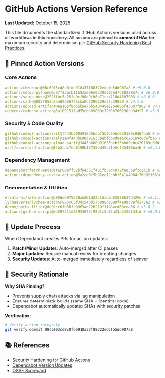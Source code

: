 # GitHub Actions Version Reference

**Last Updated:** October 15, 2025

This file documents the standardized GitHub Actions versions used across all workflows in this repository. All actions are pinned to **commit SHAs** for maximum security and determinism per [GitHub Security Hardening Best Practices](https://docs.github.com/en/actions/security-guides/security-hardening-for-github-actions#using-third-party-actions).

## 📌 Pinned Action Versions

### Core Actions
```yaml
actions/checkout@08c6903cd8c0fde910a37f88322edcfb5dd907a8 # v5.0.0
actions/setup-python@e797f83bcb11b83ae66e0230d6156d7c80228e7c # v6.0.0  
actions/setup-node@2028fbc5c25fe9cf00d9f06a71cc4710d4507903 # v6.0.0
actions/cache@0057852bfaa89a56745cba8c7296529d2fc39830 # v4.3.0
actions/upload-artifact@ea165f8d65b6e75b540449e92b4886f43607fa02 # v4.6.2
codecov/codecov-action@5a1091511ad55cbe89839c7260b706298ca349f7 # v5.5.1
```

### Security & Code Quality
```yaml
github/codeql-action/init@f443b600d91635bebf5b0d9ebc620189c0d6fba5 # v4.30.8
github/codeql-action/analyze@f443b600d91635bebf5b0d9ebc620189c0d6fba5 # v4.30.8
github/codeql-action/upload-sarif@f443b600d91635bebf5b0d9ebc620189c0d6fba5 # v4.30.8
ossf/scorecard-action@62b2cac7ed8198b15735ed49ab1e5cf35480ba46 # v2.4.0
```

### Dependency Management
```yaml
dependabot/fetch-metadata@08eff52bf64351f401fb50d4972fa95b9f2c2d1b # v2.4.0
actions/dependency-review-action@5a2ce3f5b92ee19cbb1541a4984c76d921601d7c # v4.5.0
```

### Documentation & Utilities
```yaml
errata-ai/vale-action@d89dee975228ae261d22c15adcd03578634d429c # v2.1.1
lycheeverse/lychee-action@885c65f3dc543b57c898c8099f4e08c8afd178a2 # v2.6.1
dorny/paths-filter@de90cc6fb38fc0963ad72b210f1f284cd68cea36 # v3.0.2
actions/github-script@ed597411d8f924073f98dfc5c65a23a2325f34cd # v8.0.0
```

## 🔄 Update Process

When Dependabot creates PRs for action updates:

1. **Patch/Minor Updates**: Auto-merged after CI passes
2. **Major Updates**: Require manual review for breaking changes
3. **Security Updates**: Auto-merged immediately regardless of semver

## 🔐 Security Rationale

**Why SHA Pinning?**
- Prevents supply chain attacks via tag manipulation
- Ensures deterministic builds (same SHA = identical code)
- Dependabot automatically updates SHAs with security patches

**Verification:**
```bash
# Verify action integrity
git verify-commit 08c6903cd8c0fde910a37f88322edcfb5dd907a8
```

## 📚 References

- [Security Hardening for GitHub Actions](https://docs.github.com/en/actions/security-guides/security-hardening-for-github-actions)
- [Dependabot Version Updates](https://docs.github.com/en/code-security/dependabot/dependabot-version-updates)
- [OSSF Scorecard](https://github.com/ossf/scorecard)
